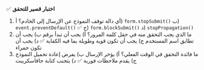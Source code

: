 ✅ **اختبار قصير للتحقق**
1.	أي دالة توقف النموذج عن الإرسال إلى الخادم؟
    أ) `form.stopSubmit()`
    ب) `event.preventDefault()` ✅
    ج) `form.blockSubmit()`
    د) `stopPropagation()`
2.	ما الذي يجب التحقق منه في حقل كلمة المرور؟
    أ) يجب أن تبدأ برقم
    ب) يجب أن تطابق اسم المستخدم
    ج) يجب أن تكون قوية وطويلة بما فيه الكفاية ✅
    د) يجب أن تكون حمراء
3.	ما فائدة التحقق في الوقت الفعلي؟
    أ) يؤخر الإرسال
    ب) يفرض إعادة تحميل النموذج
    ج) يقدم ملاحظات فورية ✅
    د) يتجنب كتابة جافاسكريبت
